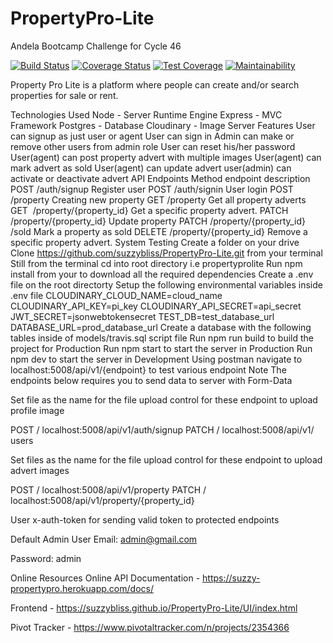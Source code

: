 # PropertyPro-Lite
Andela Bootcamp Challenge for Cycle 46

[![Build Status](https://travis-ci.org/suzzybliss/PropertyPro-Lite.svg?branch=develop)](https://travis-ci.org/suzzybliss/PropertyPro-Lite) [![Coverage Status](https://coveralls.io/repos/github/suzzybliss/PropertyPro-Lite/badge.svg)](https://coveralls.io/github/suzzybliss/PropertyPro-Lite)  [![Test Coverage](https://api.codeclimate.com/v1/badges/f82076aacd50b1389ac9/test_coverage)](https://codeclimate.com/github/suzzybliss/PropertyPro-Lite/test_coverage) [![Maintainability](https://api.codeclimate.com/v1/badges/f82076aacd50b1389ac9/maintainability)](https://codeclimate.com/github/suzzybliss/PropertyPro-Lite/maintainability)

Property Pro Lite is a platform where people can create and/or search properties for sale or rent.

Technologies Used
Node - Server Runtime Engine
Express - MVC Framework
Postgres - Database
Cloudinary - Image Server
Features
User can signup as just user or agent
User can sign in
Admin can make or remove other users from admin role
User can reset his/her password
User(agent) can post property advert with multiple images
User(agent) can mark advert as sold
User(agent) can update advert
user(admin) can activate or deactivate advert
API Endpoints
Method	endpoint	description
POST	/auth​/signup	Register user
POST	/auth​/signin	User login
POST	/property	Creating new property
GET	/property	Get all property adverts
GET ​	/property​/{property_id}	Get a specific property advert.
PATCH	​/property​/{property_id}	Update property
PATCH	/property​/{property_id}​/sold	Mark a property as sold
DELETE	/property​/{property_id}	Remove a specific property advert.
System Testing
Create a folder on your drive
Clone https://github.com/suzzybliss/PropertyPro-Lite.git from your terminal
Still from the terminal cd into root directory i.e propertyprolite
Run npm install from your to download all the required dependencies
Create a .env file on the root directorty
Setup the following environmental variables inside .env file
CLOUDINARY_CLOUD_NAME=cloud_name
CLOUDINARY_API_KEY=pi_key
CLOUDINARY_API_SECRET=api_secret
JWT_SECRET=jsonwebtokensecret
TEST_DB=test_database_url
DATABASE_URL=prod_database_url
Create a database with the following tables inside of models/travis.sql script file
Run npm run build to build the project for Production
Run npm start to start the server in Production
Run npm dev to start the server in Development
Using postman navigate to localhost:5008/api/v1/{endpoint} to test various endpoint
Note
The endpoints below requires you to send data to server with Form-Data 

Set file as the name for the file upload control for these endpoint to upload profile image

POST / localhost:5008/api/v1/auth​/signup
PATCH / localhost:5008/api/v1/​users 

Set files as the name for the file upload control for these endpoint to upload advert images

POST / localhost:5008/api/v1/property​ 
PATCH / localhost:5008/api/v1/property​/{property_id} 

User x-auth-token for sending valid token to protected endpoints

Default Admin User
Email: admin@gmail.com

Password: admin

Online Resources
Online API Documentation - https://suzzy-propertypro.herokuapp.com/docs/

Frontend - https://suzzybliss.github.io/PropertyPro-Lite/UI/index.html

Pivot Tracker - https://www.pivotaltracker.com/n/projects/2354366